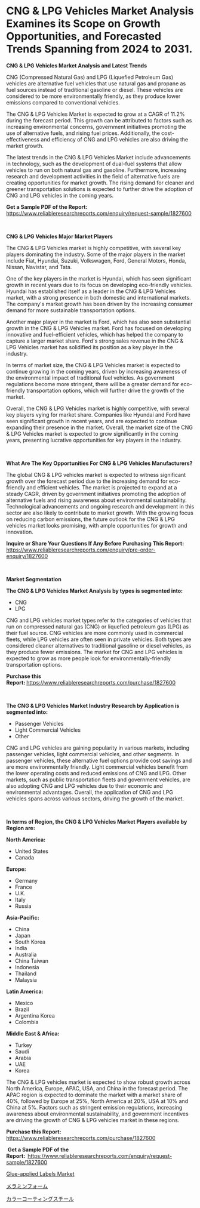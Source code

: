<p><h1>CNG & LPG Vehicles Market Analysis Examines its Scope on Growth Opportunities, and Forecasted Trends Spanning from 2024 to 2031.</h1></p><p><strong>CNG & LPG Vehicles Market Analysis and Latest Trends</strong></p>
<p><p>CNG (Compressed Natural Gas) and LPG (Liquefied Petroleum Gas) vehicles are alternative fuel vehicles that use natural gas and propane as fuel sources instead of traditional gasoline or diesel. These vehicles are considered to be more environmentally friendly, as they produce lower emissions compared to conventional vehicles.</p><p>The CNG & LPG Vehicles Market is expected to grow at a CAGR of 11.2% during the forecast period. This growth can be attributed to factors such as increasing environmental concerns, government initiatives promoting the use of alternative fuels, and rising fuel prices. Additionally, the cost-effectiveness and efficiency of CNG and LPG vehicles are also driving the market growth.</p><p>The latest trends in the CNG & LPG Vehicles Market include advancements in technology, such as the development of dual-fuel systems that allow vehicles to run on both natural gas and gasoline. Furthermore, increasing research and development activities in the field of alternative fuels are creating opportunities for market growth. The rising demand for cleaner and greener transportation solutions is expected to further drive the adoption of CNG and LPG vehicles in the coming years.</p></p>
<p><strong>Get a Sample PDF of the Report:&nbsp;</strong> <a href="https://www.reliableresearchreports.com/enquiry/request-sample/1827600">https://www.reliableresearchreports.com/enquiry/request-sample/1827600</a></p>
<p>&nbsp;</p>
<p><strong>CNG & LPG Vehicles Major Market Players</strong></p>
<p><p>The CNG & LPG Vehicles market is highly competitive, with several key players dominating the industry. Some of the major players in the market include Fiat, Hyundai, Suzuki, Volkswagen, Ford, General Motors, Honda, Nissan, Navistar, and Tata. </p><p>One of the key players in the market is Hyundai, which has seen significant growth in recent years due to its focus on developing eco-friendly vehicles. Hyundai has established itself as a leader in the CNG & LPG Vehicles market, with a strong presence in both domestic and international markets. The company's market growth has been driven by the increasing consumer demand for more sustainable transportation options.</p><p>Another major player in the market is Ford, which has also seen substantial growth in the CNG & LPG Vehicles market. Ford has focused on developing innovative and fuel-efficient vehicles, which has helped the company to capture a larger market share. Ford's strong sales revenue in the CNG & LPG Vehicles market has solidified its position as a key player in the industry.</p><p>In terms of market size, the CNG & LPG Vehicles market is expected to continue growing in the coming years, driven by increasing awareness of the environmental impact of traditional fuel vehicles. As government regulations become more stringent, there will be a greater demand for eco-friendly transportation options, which will further drive the growth of the market.</p><p>Overall, the CNG & LPG Vehicles market is highly competitive, with several key players vying for market share. Companies like Hyundai and Ford have seen significant growth in recent years, and are expected to continue expanding their presence in the market. Overall, the market size of the CNG & LPG Vehicles market is expected to grow significantly in the coming years, presenting lucrative opportunities for key players in the industry.</p></p>
<p>&nbsp;</p>
<p><strong>What Are The Key Opportunities For CNG & LPG Vehicles Manufacturers?</strong></p>
<p><p>The global CNG & LPG vehicles market is expected to witness significant growth over the forecast period due to the increasing demand for eco-friendly and efficient vehicles. The market is projected to expand at a steady CAGR, driven by government initiatives promoting the adoption of alternative fuels and rising awareness about environmental sustainability. Technological advancements and ongoing research and development in this sector are also likely to contribute to market growth. With the growing focus on reducing carbon emissions, the future outlook for the CNG & LPG vehicles market looks promising, with ample opportunities for growth and innovation.</p></p>
<p><strong>Inquire or Share Your Questions If Any Before Purchasing This Report:</strong> <a href="https://www.reliableresearchreports.com/enquiry/pre-order-enquiry/1827600">https://www.reliableresearchreports.com/enquiry/pre-order-enquiry/1827600</a></p>
<p>&nbsp;</p>
<p><strong>Market Segmentation</strong></p>
<p><strong>The CNG & LPG Vehicles Market Analysis by types is segmented into:</strong></p>
<p><ul><li>CNG</li><li>LPG</li></ul></p>
<p><p>CNG and LPG vehicles market types refer to the categories of vehicles that run on compressed natural gas (CNG) or liquefied petroleum gas (LPG) as their fuel source. CNG vehicles are more commonly used in commercial fleets, while LPG vehicles are often seen in private vehicles. Both types are considered cleaner alternatives to traditional gasoline or diesel vehicles, as they produce fewer emissions. The market for CNG and LPG vehicles is expected to grow as more people look for environmentally-friendly transportation options.</p></p>
<p><strong>Purchase this Report:&nbsp;</strong><a href="https://www.reliableresearchreports.com/purchase/1827600">https://www.reliableresearchreports.com/purchase/1827600</a></p>
<p>&nbsp;</p>
<p><strong>The CNG & LPG Vehicles Market Industry Research by Application is segmented into:</strong></p>
<p><ul><li>Passenger Vehicles</li><li>Light Commercial Vehicles</li><li>Other</li></ul></p>
<p><p>CNG and LPG vehicles are gaining popularity in various markets, including passenger vehicles, light commercial vehicles, and other segments. In passenger vehicles, these alternative fuel options provide cost savings and are more environmentally friendly. Light commercial vehicles benefit from the lower operating costs and reduced emissions of CNG and LPG. Other markets, such as public transportation fleets and government vehicles, are also adopting CNG and LPG vehicles due to their economic and environmental advantages. Overall, the application of CNG and LPG vehicles spans across various sectors, driving the growth of the market.</p></p>
<p>&nbsp;</p>
<p><strong>In terms of Region, the CNG & LPG Vehicles Market Players available by Region are:</strong></p>
<p>
    <p> <strong> North America: </strong>
        <ul>
            <li>United States</li>
            <li>Canada</li>
        </ul>
        </p> 
    <p> <strong> Europe: </strong>
        <ul>
            <li>Germany</li>
            <li>France</li>
            <li>U.K.</li>
            <li>Italy</li>
            <li>Russia</li>
        </ul>
        </p> 
    <p> <strong> Asia-Pacific: </strong>
        <ul>
            <li>China</li>
            <li>Japan</li>
            <li>South Korea</li>
            <li>India</li>
            <li>Australia</li>
            <li>China Taiwan</li>
            <li>Indonesia</li>
            <li>Thailand</li>
            <li>Malaysia</li>
        </ul>
        </p> 
    <p> <strong> Latin America: </strong>
        <ul>
            <li>Mexico</li>
            <li>Brazil</li>
            <li>Argentina Korea</li>
            <li>Colombia</li>
        </ul>
        </p> 
    <p> <strong> Middle East & Africa: </strong>
        <ul>
            <li>Turkey</li>
            <li>Saudi</li>
            <li>Arabia</li>
            <li>UAE</li>
            <li>Korea</li>
        </ul>
    </p>
    </p>
<p><p>The CNG & LPG vehicles market is expected to show robust growth across North America, Europe, APAC, USA, and China in the forecast period. The APAC region is expected to dominate the market with a market share of 40%, followed by Europe at 25%, North America at 20%, USA at 10% and China at 5%. Factors such as stringent emission regulations, increasing awareness about environmental sustainability, and government incentives are driving the growth of CNG & LPG vehicles market in these regions.</p></p>
<p><strong>Purchase this Report: </strong><a href="https://www.reliableresearchreports.com/purchase/1827600">https://www.reliableresearchreports.com/purchase/1827600</a></p>
<p>&nbsp;<strong>Get a Sample PDF of the Report:&nbsp;&nbsp;</strong><a href="https://www.reliableresearchreports.com/enquiry/request-sample/1827600">https://www.reliableresearchreports.com/enquiry/request-sample/1827600</a></p>
<p><strong></strong></p>
<p><p><a href="https://view.publitas.com/reportprime-1/glue-applied-labels-market-provides-detailed-segmentation-of-this-market-based-on-type-application-and-region-and-forecast-for-the-period-from-2023-2030/">Glue-applied Labels Market</a></p><p><a href="https://medium.com/@rosemarieleffler2023/%E3%83%A1%E3%83%A9%E3%83%9F%E3%83%B3%E3%83%95%E3%82%A9%E3%83%BC%E3%83%A0%E5%B8%82%E5%A0%B4%E8%AA%BF%E6%9F%BB%E3%83%AC%E3%83%9D%E3%83%BC%E3%83%88-%E3%81%9D%E3%81%AE%E6%AD%B4%E5%8F%B2%E3%81%A82024%E5%B9%B4%E3%81%8B%E3%82%892031%E5%B9%B4%E3%81%BE%E3%81%A7%E3%81%AE%E4%BA%88%E6%B8%AC-5edb54fad5df">メラミンフォーム</a></p><p><a href="https://medium.com/@rosemarieleffler2023/%E3%82%AB%E3%83%A9%E3%83%BC%E3%82%B3%E3%83%BC%E3%83%86%E3%83%83%E3%83%89%E3%82%B9%E3%83%81%E3%83%BC%E3%83%AB%E5%B8%82%E5%A0%B4%E3%82%A4%E3%83%B3%E3%82%B5%E3%82%A4%E3%83%88-%E5%B8%82%E5%A0%B4%E5%8B%95%E5%90%91-%E6%88%90%E9%95%B7-2024%E5%B9%B4%E3%81%8B%E3%82%892031%E5%B9%B4%E3%81%BE%E3%81%A7%E3%81%AE%E4%BA%88%E6%B8%AC-ee16adcc472a">カラーコーティングスチール</a></p></p>
